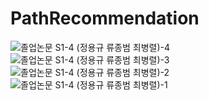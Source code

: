 # PathRecommendation

![졸업논문 S1-4 (정용규 류종범 최병렬)-4](https://github.com/Yonggyu-Jeong/PathRecommendation/assets/59310399/51e85ff9-a9ff-4bbb-b3b6-341d0fa62b9c)
![졸업논문 S1-4 (정용규 류종범 최병렬)-3](https://github.com/Yonggyu-Jeong/PathRecommendation/assets/59310399/ae64a399-5396-4c72-8211-f8922cf19e78)
![졸업논문 S1-4 (정용규 류종범 최병렬)-2](https://github.com/Yonggyu-Jeong/PathRecommendation/assets/59310399/380297ac-b5d5-4f71-9c8e-9bd7af32121f)
![졸업논문 S1-4 (정용규 류종범 최병렬)-1](https://github.com/Yonggyu-Jeong/PathRecommendation/assets/59310399/57da00e9-cf7f-4cdc-8c5d-4345ad4afa18)
